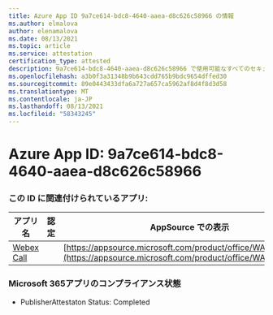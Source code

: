 ```yaml
---
title: Azure App ID 9a7ce614-bdc8-4640-aaea-d8c626c58966 の情報
ms.author: elmalova
author: elenamalova
ms.date: 08/13/2021
ms.topic: article
ms.service: attestation
certification_type: attested
description: 9a7ce614-bdc8-4640-aaea-d8c626c58966 で使用可能なすべてのセキュリティおよびコンプライアンス情報。
ms.openlocfilehash: a3b0f3a31348b9b643cdd765b9bdc9654dffed30
ms.sourcegitcommit: 89e0443433dfa6a727a657ca5962af8d4f8d3d58
ms.translationtype: MT
ms.contentlocale: ja-JP
ms.lasthandoff: 08/13/2021
ms.locfileid: "58343245"
---
```

# <a name="azure-app-id-9a7ce614-bdc8-4640-aaea-d8c626c58966"></a>Azure App ID: 9a7ce614-bdc8-4640-aaea-d8c626c58966


### <a name="apps-associated-with-this-id"></a>この ID に関連付けられているアプリ:
| **アプリ名** | **認定** | **AppSource での表示** |
|--------------|---------------|-----------------------|
| [Webex Call](https://docs.microsoft.com/microsoft-365-app-certification/forward/WA200001495) |  | [https://appsource.microsoft.com/product/office/WA200001495](https://appsource.microsoft.com/product/office/WA200001495) |

### <a name="microsoft-365-app-compliance-status"></a>Microsoft 365アプリのコンプライアンス状態
- PublisherAttestaton Status: Completed
